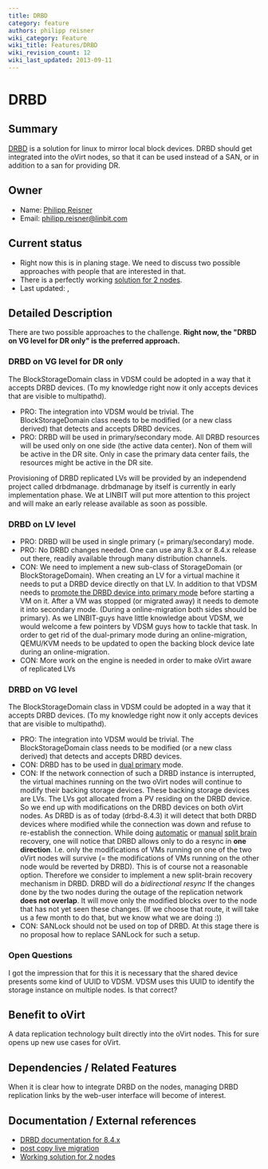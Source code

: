 ```yaml
---
title: DRBD
category: feature
authors: philipp reisner
wiki_category: Feature
wiki_title: Features/DRBD
wiki_revision_count: 12
wiki_last_updated: 2013-09-11
---
```


# DRBD

## Summary

[DRBD](http://www.drbd.org) is a solution for linux to mirror local block devices. DRBD should get integrated into the oVirt nodes, so that it can be used instead of a SAN, or in addition to a san for providing DR.

## Owner

*   Name: [ Philipp Reisner](User:philipp_reisner)
*   Email: <philipp.reisner@linbit.com>

## Current status

*   Right now this is in planing stage. We need to discuss two possible approaches with people that are interested in that.
*   There is a perfectly working [solution for 2 nodes](Features/DRBD/solution_for_2_nodes).
*   Last updated: ,

## Detailed Description

There are two possible approaches to the challenge. **Right now, the "DRBD on VG level for DR only" is the preferred approach.**

### DRBD on VG level for DR only

The BlockStorageDomain class in VDSM could be adopted in a way that it accepts DRBD devices. (To my knowledge right now it only accepts devices that are visible to multipathd).

*   PRO: The integration into VDSM would be trivial. The BlockStorageDomain class needs to be modified (or a new class derived) that detects and accepts DRBD devices.
*   PRO: DRBD will be used in primary/secondary mode. All DRBD resources will be used only on one side (the active data center). Non of them will be active in the DR site.
    Only in case the primary data center fails, the resources might be active in the DR site.

Provisioning of DRBD replicated LVs will be provided by an independend project called drbdmanage. drbdmanage by itself is currently in early implementation phase. We at LINBIT will put more attention to this project and will make an early release available as soon as possible.

### DRBD on LV level

*   PRO: DRBD will be used in single primary (= primary/secondary) mode.
*   PRO: No DRBD changes needed. One can use any 8.3.x or 8.4.x release out there, readily available through many distribution channels.
*   CON: We need to implement a new sub-class of StorageDomain (or BlockStorageDomain). When creating an LV for a virtual machine it needs to put a DRBD device directly on that LV. In addition to that VDSM needs to [promote the DRBD device into primary mode](http://www.drbd.org/users-guide-8.4/s-switch-resource-roles.html) before starting a VM on it. After a VM was stopped (or migrated away) it needs to demote it into secondary mode. (During a online-migration both sides should be primary).
    As we LINBIT-guys have little knowledge about VDSM, we would welcome a few pointers by VDSM guys how to tackle that task.
    In order to get rid of the dual-primary mode during an online-migration, QEMU/KVM needs to be updated to open the backing block device late during an online-migration.
*   CON: More work on the engine is needed in order to make oVirt aware of replicated LVs

### DRBD on VG level

The BlockStorageDomain class in VDSM could be adopted in a way that it accepts DRBD devices. (To my knowledge right now it only accepts devices that are visible to multipathd).

*   PRO: The integration into VDSM would be trivial. The BlockStorageDomain class needs to be modified (or a new class derived) that detects and accepts DRBD devices.
*   CON: DRBD has to be used in [dual primary](http://www.drbd.org/users-guide-8.4/s-dual-primary-mode.html) mode.
*   CON: If the network connection of such a DRBD instance is interrupted, the virtual machines running on the two oVirt nodes will continue to modify their backing storage devices. These backing storage devices are LVs. The LVs got allocated from a PV residing on the DRBD device. So we end up with modifications on the DRBD devices on both oVirt nodes.
    As DRBD is as of today (drbd-8.4.3) it will detect that both DRBD devices where modified while the connection was down and refuse to re-establish the connection. While doing [automatic](http://www.drbd.org/users-guide-8.4/s-configure-split-brain-behavior.html#s-automatic-split-brain-recovery-configuration) or [manual](http://www.drbd.org/users-guide-8.4/s-resolve-split-brain.html) [split brain](http://www.drbd.org/users-guide-8.4/s-split-brain-notification-and-recovery.html) recovery, one will notice that DRBD allows only to do a resync in **one direction**. I.e. only the modifications of VMs running on one of the two oVirt nodes will survive (= the modifications of VMs running on the other node would be reverted by DRBD).
    This is of course not a reasonable option. Therefore we consider to implement a new split-brain recovery mechanism in DRBD.
    DRBD will do a *bidirectional resync* If the changes done by the two nodes during the outage of the replication network **does not overlap**. It will move only the modified blocks over to the node that has not yet seen these changes. (If we choose that route, it will take us a few month to do that, but we know what we are doing :))
*   CON: SANLock should not be used on top of DRBD. At this stage there is no proposal how to replace SANLock for such a setup.

### Open Questions

I got the impression that for this it is necessary that the shared device presents some kind of UUID to VDSM. VDSM uses this UUID to identify the storage instance on multiple nodes. Is that correct?

## Benefit to oVirt

A data replication technology built directly into the oVirt nodes. This for sure opens up new use cases for oVirt.

## Dependencies / Related Features

When it is clear how to integrate DRBD on the nodes, managing DRBD replication links by the web-user interface will become of interest.

## Documentation / External references

*   [DRBD documentation for 8.4.x](http://www.drbd.org/users-guide-8.4/)
*   [post copy live migration](http://wiki.qemu.org/Features/PostCopyLiveMigration)
*   [Working solution for 2 nodes](Features/DRBD/solution_for_2_nodes)



